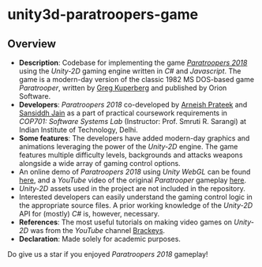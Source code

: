 # unity3d-paratroopers-game
## Overview
- **Description**: Codebase for implementing the game *[Paratroopers 2018](https://arneish.github.io/)* using the *Unity-2D* gaming engine written in *C#* and *Javascript*. The game is a modern-day version of the classic 1982 MS DOS-based game *Paratrooper*, written by [Greg Kuperberg](https://en.wikipedia.org/wiki/Greg_Kuperberg) and published by Orion Software.
- **Developers**: *Paratroopers 2018* co-developed by [Arneish Prateek](https://github.com/arneish) and [Sansiddh Jain](https://github.com/sansiddhjain) as a part of practical coursework requirements in *COP701: Software Systems Lab* (Instructor: Prof. Smruti R. Sarangi) at Indian Institute of Technology, Delhi. 
- **Some features**: The developers have added modern-day graphics and animations leveraging the power of the *Unity-2D* engine. The game features multiple difficulty levels, backgrounds and attacks weapons alongside a wide array of gaming control options. 
- An online demo of *Paratroopers 2018* using *Unity WebGL* can be found [here](https://arneish.github.io/), and a *YouTube* video of the original *Paratrooper* gameplay [here](https://www.youtube.com/watch?v=m5UAgPq2faI).
- *Unity-2D* assets used in the project are not included in the repository.
- Interested developers can easily understand the gaming control logic in the appropriate source files. A prior working knowledge of the *Unity-2D* API for (mostly) *C#* is, however, necessary.
- **References**: The most useful tutorials on making video games on *Unity-2D* was from the *YouTube* channel [Brackeys](https://www.youtube.com/watch?v=j48LtUkZRjU&list=PLPV2KyIb3jR5QFsefuO2RlAgWEz6EvVi6). 
- **Declaration**: Made solely for academic purposes.  

Do give us a star if you enjoyed *Paratroopers 2018* gameplay!
